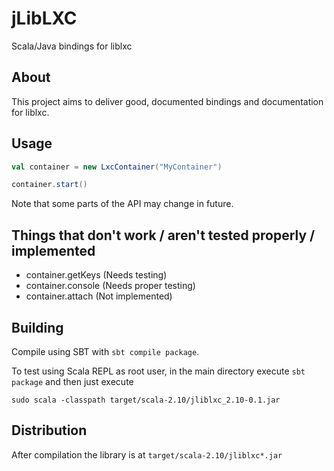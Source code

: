# jLibLXC
Scala/Java bindings for liblxc

About
----
This project aims to deliver good, documented bindings and documentation for liblxc.

Usage
-----
```scala
val container = new LxcContainer("MyContainer")

container.start()
```

Note that some parts of the API may change in future.

Things that don't work / aren't tested properly / implemented
-----

* container.getKeys (Needs testing)
* container.console (Needs proper testing)
* container.attach (Not implemented)

Building
-----
Compile using SBT with `sbt compile package`.

To test using Scala REPL as root user, in the main directory execute `sbt package` and then just execute

`sudo scala -classpath target/scala-2.10/jliblxc_2.10-0.1.jar`

Distribution
----
After compilation the library is at `target/scala-2.10/jliblxc*.jar`

